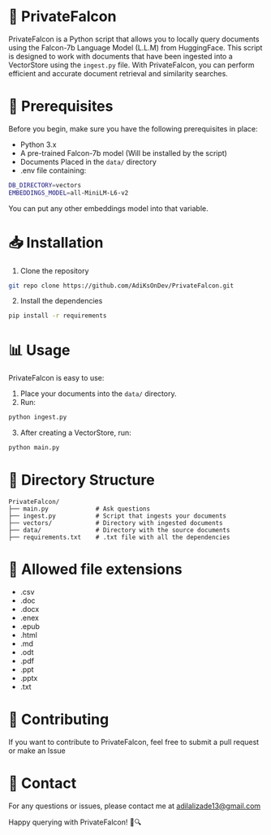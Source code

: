 # 🦅 PrivateFalcon
PrivateFalcon is a Python script that allows you to locally query documents using the Falcon-7b Language Model (L.L.M) from HuggingFace. This script is designed to work with documents that have been ingested into a VectorStore using the `ingest.py` file. With PrivateFalcon, you can perform efficient and accurate document retrieval and similarity searches.

# 🔧 Prerequisites
Before you begin, make sure you have the following prerequisites in place:

- Python 3.x
- A pre-trained Falcon-7b model (Will be installed by the script)
- Documents Placed in the `data/` directory
- .env file containing:
```bash
DB_DIRECTORY=vectors
EMBEDDINGS_MODEL=all-MiniLM-L6-v2 
```
 You can put any other embeddings model into that variable.

# 📥 Installation

1. Clone the repository
```bash
git repo clone https://github.com/AdiKsOnDev/PrivateFalcon.git
```

2. Install the dependencies
```bash
pip install -r requirements
```

# 📊 Usage
PrivateFalcon is easy to use:

1. Place your documents into the `data/` directory.
2. Run:
```bash
python ingest.py
```
3. After creating a VectorStore, run:
```bash
python main.py
```

# 📂 Directory Structure
```
PrivateFalcon/
├── main.py             # Ask questions
├── ingest.py           # Script that ingests your documents
├── vectors/            # Directory with ingested documents
├── data/               # Directory with the source documents
├── requirements.txt    # .txt file with all the dependencies
```

# 📂 Allowed file extensions
- .csv
- .doc
- .docx
- .enex
- .epub
- .html
- .md
- .odt
- .pdf
- .ppt
- .pptx
- .txt

# 🤝 Contributing
If you want to contribute to PrivateFalcon, feel free to submit a pull request or make an Issue

# 📧 Contact
For any questions or issues, please contact me at adilalizade13@gmail.com

Happy querying with PrivateFalcon! 🦅🔍